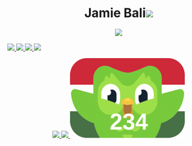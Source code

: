 <h1 align="center"><b>Jamie Bali</b><img src="https://media.giphy.com/media/hvRJCLFzcasrR4ia7z/giphy.gif" width="35"></h1>

<p align="center">
  <a href="https://github.com/DenverCoder1/readme-typing-svg"><img src="https://readme-typing-svg.herokuapp.com?font=Time+New+Roman&color=cyan&pause=1000&size=25&center=true&vCenter=true&width=600&height=100&lines=Senior+Enterprise+Engineer+@+Acturis+Ltd;Machine+Learning+Enthusiast;Raspberry+Pi+Hobbyist;"</a>
                                                                
</p>


<img src="https://img.shields.io/badge/Python-FFD43B?style=for-the-badge&logo=python&logoColor=blue"></img> 
<img src="https://img.shields.io/badge/SQL%20Server-CC2927?style=for-the-badge&logo=sql%20server&logoColor=white"></img>
<img src="https://img.shields.io/badge/powershell-5391FE?style=for-the-badge&logo=powershell&logoColor=white"></img>
<img src="https://img.shields.io/badge/C%23-239120?style=for-the-badge&logo=c&logoColor=white"></img>

<div align="center">
<img height="180em" src="https://github-readme-stats-eight-theta.vercel.app/api?username=JamieBali&show_icons=true&theme=algolia&include_all_commits=true&count_private=true"/>
<img height="180em" src="https://github-readme-streak-stats.herokuapp.com/?user=JamieBali&theme=dark&hide_border=true"/>
<img height="180em" src="generated.svg"/>


</div>



<!--
Here are some ideas to get you started:

- 🔭 I’m currently working on ...
- 🌱 I’m currently learning ...
- 👯 I’m looking to collaborate on ...
- 🤔 I’m looking for help with ...
- 💬 Ask me about ...
- 📫 How to reach me: ...
- 😄 Pronouns: ...
- ⚡ Fun fact: ...
-->
